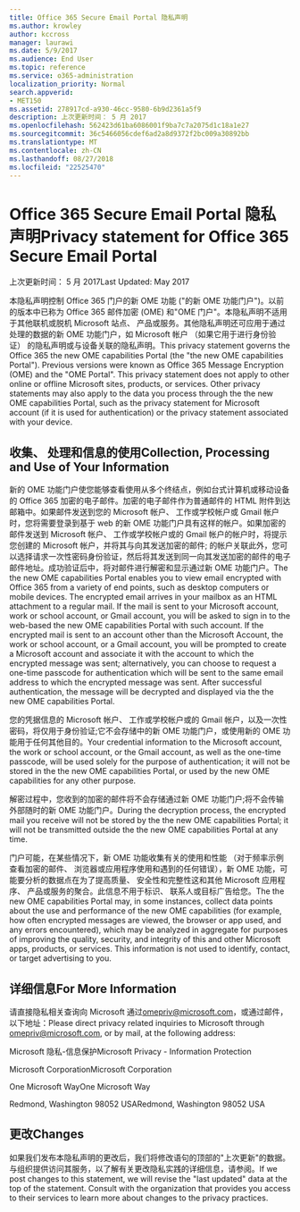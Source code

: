 ```yaml
---
title: Office 365 Secure Email Portal 隐私声明
ms.author: krowley
author: kccross
manager: laurawi
ms.date: 5/9/2017
ms.audience: End User
ms.topic: reference
ms.service: o365-administration
localization_priority: Normal
search.appverid:
- MET150
ms.assetid: 278917cd-a930-46cc-9580-6b9d2361a5f9
description: 上次更新时间： 5 月 2017
ms.openlocfilehash: 562423d61ba6086001f9ba7c7a2075d1c18a1e27
ms.sourcegitcommit: 36c5466056cdef6ad2a8d9372f2bc009a30892bb
ms.translationtype: MT
ms.contentlocale: zh-CN
ms.lasthandoff: 08/27/2018
ms.locfileid: "22525470"
---
```

# <a name="privacy-statement-for-office-365-secure-email-portal"></a><span data-ttu-id="234d6-103">Office 365 Secure Email Portal 隐私声明</span><span class="sxs-lookup"><span data-stu-id="234d6-103">Privacy statement for Office 365 Secure Email Portal</span></span>

<span data-ttu-id="234d6-104">上次更新时间： 5 月 2017</span><span class="sxs-lookup"><span data-stu-id="234d6-104">Last Updated: May 2017</span></span>
  
<span data-ttu-id="234d6-p101">本隐私声明控制 Office 365 门户的新 OME 功能 ("的新 OME 功能门户")。以前的版本中已称为 Office 365 邮件加密 (OME) 和"OME 门户"。本隐私声明不适用于其他联机或脱机 Microsoft 站点、 产品或服务。其他隐私声明还可应用于通过处理的数据的新 OME 功能门户，如 Microsoft 帐户 （如果它用于进行身份验证） 的隐私声明或与设备关联的隐私声明。</span><span class="sxs-lookup"><span data-stu-id="234d6-p101">This privacy statement governs the Office 365 the new OME capabilities Portal (the "the new OME capabilities Portal"). Previous versions were known as Office 365 Message Encryption (OME) and the "OME Portal". This privacy statement does not apply to other online or offline Microsoft sites, products, or services. Other privacy statements may also apply to the data you process through the the new OME capabilities Portal, such as the privacy statement for Microsoft account (if it is used for authentication) or the privacy statement associated with your device.</span></span>
  
## <a name="collection-processing-and-use-of-your-information"></a><span data-ttu-id="234d6-109">收集、 处理和信息的使用</span><span class="sxs-lookup"><span data-stu-id="234d6-109">Collection, Processing and Use of Your Information</span></span>

<span data-ttu-id="234d6-p102">新的 OME 功能门户使您能够查看使用从多个终结点，例如台式计算机或移动设备的 Office 365 加密的电子邮件。加密的电子邮件作为普通邮件的 HTML 附件到达邮箱中。如果邮件发送到您的 Microsoft 帐户、 工作或学校帐户或 Gmail 帐户时，您将需要登录到基于 web 的新 OME 功能门户具有这样的帐户。如果加密的邮件发送到 Microsoft 帐户、 工作或学校帐户或的 Gmail 帐户的帐户时，将提示您创建的 Microsoft 帐户，并将其与向其发送加密的邮件; 的帐户关联此外，您可以选择请求一次性密码身份验证，然后将其发送到同一向其发送加密的邮件的电子邮件地址。成功验证后中，将对邮件进行解密和显示通过新 OME 功能门户。</span><span class="sxs-lookup"><span data-stu-id="234d6-p102">The the new OME capabilities Portal enables you to view email encrypted with Office 365 from a variety of end points, such as desktop computers or mobile devices. The encrypted email arrives in your mailbox as an HTML attachment to a regular mail. If the mail is sent to your Microsoft account, work or school account, or Gmail account, you will be asked to sign in to the web-based the new OME capabilities Portal with such account. If the encrypted mail is sent to an account other than the Microsoft Account, the work or school account, or a Gmail account, you will be prompted to create a Microsoft account and associate it with the account to which the encrypted message was sent; alternatively, you can choose to request a one-time passcode for authentication which will be sent to the same email address to which the encrypted message was sent. After successful authentication, the message will be decrypted and displayed via the the new OME capabilities Portal.</span></span>
  
<span data-ttu-id="234d6-115">您的凭据信息的 Microsoft 帐户、 工作或学校帐户或的 Gmail 帐户，以及一次性密码，将仅用于身份验证;它不会存储中的新 OME 功能门户，或使用新的 OME 功能用于任何其他目的。</span><span class="sxs-lookup"><span data-stu-id="234d6-115">Your credential information to the Microsoft account, the work or school account, or the Gmail account, as well as the one-time passcode, will be used solely for the purpose of authentication; it will not be stored in the the new OME capabilities Portal, or used by the new OME capabilities for any other purpose.</span></span>
  
<span data-ttu-id="234d6-116">解密过程中，您收到的加密的邮件将不会存储通过新 OME 功能门户;将不会传输外部随时的新 OME 功能门户。</span><span class="sxs-lookup"><span data-stu-id="234d6-116">During the decryption process, the encrypted mail you receive will not be stored by the the new OME capabilities Portal; it will not be transmitted outside the the new OME capabilities Portal at any time.</span></span>
  
<span data-ttu-id="234d6-p103">门户可能，在某些情况下，新 OME 功能收集有关的使用和性能 （对于频率示例查看加密的邮件、 浏览器或应用程序使用和遇到的任何错误），新 OME 功能，可能要分析的数据点在为了提高质量、 安全性和完整性这和其他 Microsoft 应用程序、 产品或服务的聚合。此信息不用于标识、 联系人或目标广告给您。</span><span class="sxs-lookup"><span data-stu-id="234d6-p103">The the new OME capabilities Portal may, in some instances, collect data points about the use and performance of the new OME capabilities (for example, how often encrypted messages are viewed, the browser or app used, and any errors encountered), which may be analyzed in aggregate for purposes of improving the quality, security, and integrity of this and other Microsoft apps, products, or services. This information is not used to identify, contact, or target advertising to you.</span></span>
  
## <a name="for-more-information"></a><span data-ttu-id="234d6-119">详细信息</span><span class="sxs-lookup"><span data-stu-id="234d6-119">For More Information</span></span>

<span data-ttu-id="234d6-120">请直接隐私相关查询向 Microsoft 通过[omepriv@microsoft.com](mailto:omepriv@microsoft.com)，或通过邮件，以下地址：</span><span class="sxs-lookup"><span data-stu-id="234d6-120">Please direct privacy related inquiries to Microsoft through [omepriv@microsoft.com](mailto:omepriv@microsoft.com), or by mail, at the following address:</span></span>
  
<span data-ttu-id="234d6-121">Microsoft 隐私-信息保护</span><span class="sxs-lookup"><span data-stu-id="234d6-121">Microsoft Privacy - Information Protection</span></span>
  
<span data-ttu-id="234d6-122">Microsoft Corporation</span><span class="sxs-lookup"><span data-stu-id="234d6-122">Microsoft Corporation</span></span>
  
<span data-ttu-id="234d6-123">One Microsoft Way</span><span class="sxs-lookup"><span data-stu-id="234d6-123">One Microsoft Way</span></span>
  
<span data-ttu-id="234d6-124">Redmond, Washington 98052 USA</span><span class="sxs-lookup"><span data-stu-id="234d6-124">Redmond, Washington 98052 USA</span></span>
  
## <a name="changes"></a><span data-ttu-id="234d6-125">更改</span><span class="sxs-lookup"><span data-stu-id="234d6-125">Changes</span></span>

<span data-ttu-id="234d6-p104">如果我们发布本隐私声明的更改后，我们将修改语句的顶部的"上次更新"的数据。与组织提供访问其服务，以了解有关更改隐私实践的详细信息，请参阅。</span><span class="sxs-lookup"><span data-stu-id="234d6-p104">If we post changes to this statement, we will revise the "last updated" data at the top of the statement. Consult with the organization that provides you access to their services to learn more about changes to the privacy practices.</span></span>
  


